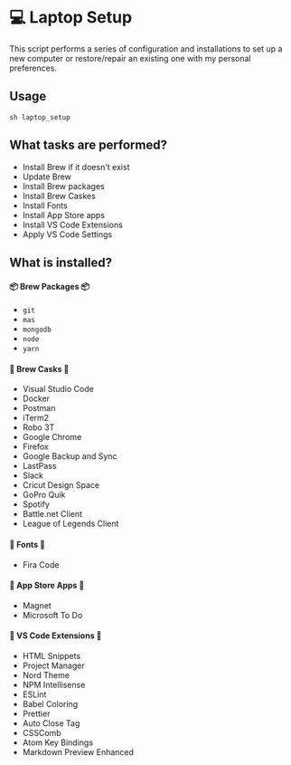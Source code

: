 # :computer: Laptop Setup

This script performs a series of configuration and installations to set up a new computer or restore/repair an existing one with my personal preferences.

## Usage

```
sh laptop_setup
```

## What tasks are performed?

- Install Brew if it doesn't exist
- Update Brew
- Install Brew packages
- Install Brew Caskes
- Install Fonts
- Install App Store apps
- Install VS Code Extensions
- Apply VS Code Settings

## What is installed?

#### :package: Brew Packages :package:

- `git`
- `mas`
- `mongodb`
- `node`
- `yarn`

#### :beer: Brew Casks :beer:

- Visual Studio Code
- Docker
- Postman
- iTerm2
- Robo 3T
- Google Chrome
- Firefox
- Google Backup and Sync
- LastPass
- Slack
- Cricut Design Space
- GoPro Quik
- Spotify
- Battle.net Client
- League of Legends Client

#### :pencil: Fonts :pencil:

- Fira Code

#### :iphone: App Store Apps :iphone:

- Magnet
- Microsoft To Do

#### :wrench: VS Code Extensions :wrench:

- HTML Snippets
- Project Manager
- Nord Theme
- NPM Intellisense
- ESLint
- Babel Coloring
- Prettier
- Auto Close Tag
- CSSComb
- Atom Key Bindings
- Markdown Preview Enhanced
